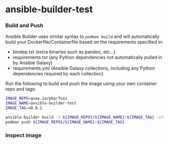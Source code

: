 # ansible-builder-test

### Build and Push

Ansible Builder uses similar syntax to `podman build` and will automatically build your Dockerfile/Containerfile based on the requirements specified in:

- bindep.txt (extra binaries such as pandoc, etc...)
- requirements.txt (any Python dependencies not automatically pulled in by Ansible Galaxy)
- requirements.yml (Ansible Galaxy collections, including any Python dependencies required by each collection)

Run the following to build and push the image using your own container repo and tags:

```bash
IMAGE_REPO=quay.io/pbarfuss
IMAGE_NAME=ansible-builder-test
IMAGE_TAG=v0.0.1

ansible-builder build -t ${IMAGE_REPO}/${IMAGE_NAME}:${IMAGE_TAG} -v3
podman push ${IMAGE_REPO}/${IMAGE_NAME}:${IMAGE_TAG}
```

### Inspect image


